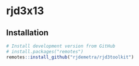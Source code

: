 
<!-- README.md is generated from README.Rmd. Please edit that file -->

# rjd3x13

## Installation

``` r
# Install development version from GitHub
# install.packages("remotes")
remotes::install_github("rjdemetra/rjd3toolkit")
```
